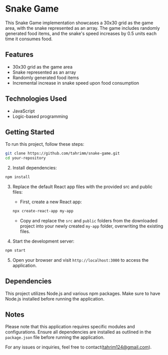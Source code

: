 # Snake Game

This Snake Game implementation showcases a 30x30 grid as the game area, with the snake represented as an array. The game includes randomly generated food items, and the snake's speed increases by 0.5 units each time it consumes food.

## Features

- 30x30 grid as the game area
- Snake represented as an array
- Randomly generated food items
- Incremental increase in snake speed upon food consumption

## Technologies Used

- JavaScript
- Logic-based programming

## Getting Started

To run this project, follow these steps:

```bash
git clone https://github.com/tahrimm/snake-game.git
cd your-repository
```

2. Install dependencies:

```bash
npm install
```

3. Replace the default React app files with the provided src and public files:

   - First, create a new React app:
   
   ```bash
   npx create-react-app my-app
   ```

   - Copy and replace the `src` and `public` folders from the downloaded project into your newly created `my-app` folder, overwriting the existing files.

4. Start the development server:

```bash
npm start
```

5. Open your browser and visit `http://localhost:3000` to access the application.
   
## Dependencies

This project utilizes Node.js and various npm packages. Make sure to have Node.js installed before running the application.

## Notes

Please note that this application requires specific modules and configurations. Ensure all dependencies are installed as outlined in the `package.json` file before running the application.

For any issues or inquiries, feel free to contact(tahrim124@gmail.com).
```

